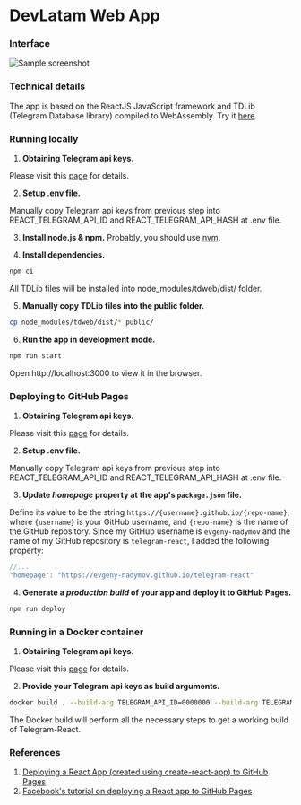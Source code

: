 # DevLatam Web App

### Interface
![Sample screenshot](/src/Assets/Screenshots/1x_Group.png)

### Technical details

The app is based on the ReactJS JavaScript framework and TDLib (Telegram Database library) compiled to WebAssembly. Try it [here](https://evgeny-nadymov.github.io/telegram-react/).

### Running locally
1. **Obtaining Telegram api keys.**

Please visit this [page](https://github.com/telegramdesktop/tdesktop/blob/dev/docs/api_credentials.md) for details.

2. **Setup .env file.**

Manually copy Telegram api keys from previous step into REACT_TELEGRAM_API_ID and REACT_TELEGRAM_API_HASH at .env file.

3. **Install node.js & npm.**
Probably, you should use [nvm](https://github.com/nvm-sh/nvm).

4. **Install dependencies.**

```bash
npm ci
```
All TDLib files will be installed into node_modules/tdweb/dist/ folder. 

5. **Manually copy TDLib files into the public folder.**

```bash
cp node_modules/tdweb/dist/* public/
```

6. **Run the app in development mode.**

```bash
npm run start
```

Open http://localhost:3000 to view it in the browser.

### Deploying to GitHub Pages

1. **Obtaining Telegram api keys.**

Please visit this [page](https://github.com/telegramdesktop/tdesktop/blob/dev/docs/api_credentials.md) for details.

2. **Setup .env file.**

Manually copy Telegram api keys from previous step into REACT_TELEGRAM_API_ID and REACT_TELEGRAM_API_HASH at .env file.

3. **Update *homepage* property at the app's `package.json` file.**

Define its value to be the string `https://{username}.github.io/{repo-name}`, where `{username}` is your GitHub username, and `{repo-name}` is the name of the GitHub repository. Since my GitHub username is `evgeny-nadymov` and the name of my GitHub repository is `telegram-react`, I added the following property:
    
```js
//...
"homepage": "https://evgeny-nadymov.github.io/telegram-react"
```

4. **Generate a *production build* of your app and deploy it to GitHub Pages.**

```bash
npm run deploy
```

### Running in a Docker container

1. **Obtaining Telegram api keys.**

Please visit this [page](https://github.com/telegramdesktop/tdesktop/blob/dev/docs/api_credentials.md) for details.

2. **Provide your Telegram api keys as build arguments.**

```bash
docker build . --build-arg TELEGRAM_API_ID=0000000 --build-arg TELEGRAM_API_HASH=00000000000000000
```

The Docker build will perform all the necessary steps to get a working build of Telegram-React.

### References

1. [Deploying a React App (created using create-react-app) to GitHub Pages](https://github.com/gitname/react-gh-pages)
2. [Facebook's tutorial on deploying a React app to GitHub Pages](https://github.com/facebookincubator/create-react-app/blob/master/packages/react-scripts/template/README.md#github-pages)
